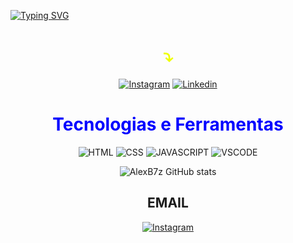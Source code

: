 [![Typing SVG](https://readme-typing-svg.herokuapp.com/?color=eeff01&size=35&center=true&vCenter=true&width=1000&lines=Hey+there!+I'm+Alex+Bruno;science+and+technology+student+:%29)](https://git.io/typing-svg)

<div align="center">
<h1 style="color: eeff01">⤵️</h1>

[![Instagram](https://img.shields.io/badge/Instagram-800080?style=for-the-badge&logo=instagram&logoColor=white)](https://www.instagram.com/alexb7z/)
[![Linkedin](https://img.shields.io/badge/LinkedIn-0077B5?style=for-the-badge&logo=linkedin&logoColor=white)](https://www.linkedin.com/in/alexb7z/)

<div align="center">
<h1 style="color: blue">Tecnologias e Ferramentas</h1>
  
<img align="align" alt="HTML" src="https://img.shields.io/badge/HTML5-E34F26?style=for-the-badge&logo=html5&logoColor=white"/>
<img align="align" alt="CSS" src="https://img.shields.io/badge/CSS3-1572B6?style=for-the-badge&logo=css3&logoColor=white"/>
<img align="align" alt="JAVASCRIPT" src="https://img.shields.io/badge/JavaScript-F7DF1E?style=for-the-badge&logo=javascript&logoColor=black"/>
<img align="align" alt="VSCODE" src="https://img.shields.io/badge/VSCode-0078D4?style=for-the-badge&logo=visual%20studio%20code&logoColor=white"/>  
  
![AlexB7z GitHub stats](https://github-readme-stats.vercel.app/api?username=alexb7z&show_icons=true&theme=dark)<br>
  
## EMAIL<br>
  [![Instagram](https://img.shields.io/badge/Gmail-D14836?style=for-the-badge&logo=gmail&logoColor=white)](mailto:alexbrunoduarte@gmail.com)
